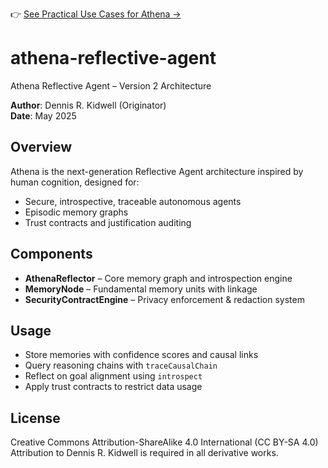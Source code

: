 👉 [See Practical Use Cases for Athena →](./POTENTIAL_APPLICATIONS.md)
# athena-reflective-agent
Athena Reflective Agent – Version 2 Architecture

**Author**: Dennis R. Kidwell (Originator)    
**Date**: May 2025

## Overview

Athena is the next-generation Reflective Agent architecture inspired by human cognition, designed for:
- Secure, introspective, traceable autonomous agents
- Episodic memory graphs
- Trust contracts and justification auditing

## Components

- **AthenaReflector** – Core memory graph and introspection engine
- **MemoryNode** – Fundamental memory units with linkage
- **SecurityContractEngine** – Privacy enforcement & redaction system

## Usage

- Store memories with confidence scores and causal links
- Query reasoning chains with `traceCausalChain`
- Reflect on goal alignment using `introspect`
- Apply trust contracts to restrict data usage

## License

Creative Commons Attribution-ShareAlike 4.0 International (CC BY-SA 4.0)  
Attribution to Dennis R. Kidwell is required in all derivative works.
